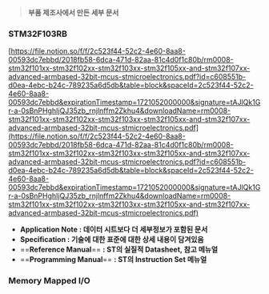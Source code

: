 > **부품 제조사에서 만든 세부 문서**

  

### STM32F103RB

[https://file.notion.so/f/f/2c523f44-52c2-4e60-8aa8-00593dc7ebbd/2018fb58-6dca-471d-82aa-81c4d0f1c80b/rm0008-stm32f101xx-stm32f102xx-stm32f103xx-stm32f105xx-and-stm32f107xx-advanced-armbased-32bit-mcus-stmicroelectronics.pdf?id=c608551b-d0ea-4ebc-b24c-789235a6d5db&table=block&spaceId=2c523f44-52c2-4e60-8aa8-00593dc7ebbd&expirationTimestamp=1721052000000&signature=tAJlQk1Gr-a-0sBnPHghIjQJ35zb_rnjlnffm2Zkhu4&downloadName=rm0008-stm32f101xx-stm32f102xx-stm32f103xx-stm32f105xx-and-stm32f107xx-advanced-armbased-32bit-mcus-stmicroelectronics.pdf](https://file.notion.so/f/f/2c523f44-52c2-4e60-8aa8-00593dc7ebbd/2018fb58-6dca-471d-82aa-81c4d0f1c80b/rm0008-stm32f101xx-stm32f102xx-stm32f103xx-stm32f105xx-and-stm32f107xx-advanced-armbased-32bit-mcus-stmicroelectronics.pdf?id=c608551b-d0ea-4ebc-b24c-789235a6d5db&table=block&spaceId=2c523f44-52c2-4e60-8aa8-00593dc7ebbd&expirationTimestamp=1721052000000&signature=tAJlQk1Gr-a-0sBnPHghIjQJ35zb_rnjlnffm2Zkhu4&downloadName=rm0008-stm32f101xx-stm32f102xx-stm32f103xx-stm32f105xx-and-stm32f107xx-advanced-armbased-32bit-mcus-stmicroelectronics.pdf)

- **Application Note : 데이터 시트보다 더 세부정보가 포함된 문서**
- **Specification : 기술에 대한 표준에 대한 상세 내용이 담겨있음**
- ==**Reference Manual**== **: ST의 실질적 Datasheet, 참고 메뉴얼**
- ==**Programming Manual**== **: ST의 Instruction Set 메뉴얼**

  

  

### **Memory Mapped I/O**